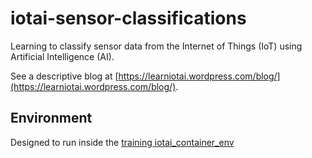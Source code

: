 # iotai-sensor-classifications
Learning to classify sensor data from the Internet of Things (IoT) using Artificial Intelligence (AI).

See a descriptive blog at [https://learniotai.wordpress.com/blog/](https://learniotai.wordpress.com/blog/).

## Environment
Designed to run inside the [training iotai_container_env](https://github.com/learniotai/iotai_container_env/tree/main/train)